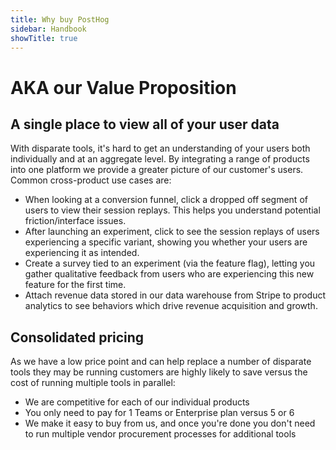 ```yaml
---
title: Why buy PostHog
sidebar: Handbook
showTitle: true
---
```


# AKA our Value Proposition

## A single place to view all of your user data

With disparate tools, it's hard to get an understanding of your users both individually and at an aggregate level.  By integrating a range of products into one platform we provide a greater picture of our customer's users.  Common cross-product use cases are:

 - When looking at a conversion funnel, click a dropped off segment of users to view their session replays.  This helps you understand potential friction/interface issues. 
 - After launching an experiment, click to see the session replays of users experiencing a specific variant, showing you whether your users are experiencing it as intended.
 - Create a survey tied to an experiment (via the feature flag), letting you gather qualitative feedback from users who are experiencing this new feature for the first time.
 - Attach revenue data stored in our data warehouse from Stripe to product analytics to see behaviors which drive revenue acquisition and growth.

## Consolidated pricing

As we have a low price point and can help replace a number of disparate tools they may be running customers are highly likely to save versus the cost of running multiple tools in parallel:

 - We are competitive for each of our individual products
 - You only need to pay for 1 Teams or Enterprise plan versus 5 or 6
 - We make it easy to buy from us, and once you're done you don't need to run multiple vendor procurement processes for additional tools